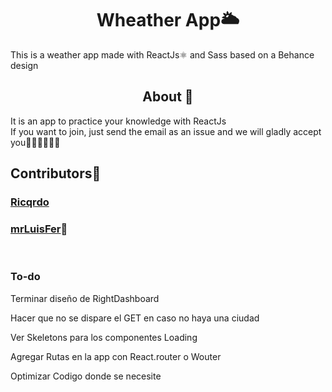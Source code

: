 <h1 align="center"> Wheather App🌥️ </h1>

This is a weather app made with ReactJs⚛️ and Sass based on a Behance design

<h2 align="center"> About 📝 </h2>

It is an app to practice your knowledge with ReactJs <br/>
If you want to join, just send the email as an issue and we will gladly accept you👨🏻‍💻👩🏻‍💻

## Contributors🌟

### [Ricqrdo](https://github.com/Ricqrdo) <br/>

### [mrLuisFer](https://github.com/mrLuisFer)🍕

<br/>

<!-- En esta parte se agregaran las cosas por hacer -->
<div>
 <h3 align="left">To-do</h3>

<p align="left">
  Terminar diseño de RightDashboard
</p>

<p align="left">
  Hacer que no se dispare el GET en caso no haya una ciudad
</p>

<p align="left">
  Ver Skeletons para los componentes Loading
</p>

<p align="left">
  Agregar Rutas en la app con React.router o Wouter
</p>

<p align="left">
  Optimizar Codigo donde se necesite
</p>

</div>
